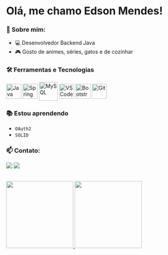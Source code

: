 # Olá, me chamo Edson Mendes! 

### :speech_balloon: Sobre mim:
- :computer: Desenvolvedor Backend Java
- :video_game: Gosto de animes, séries, gatos e de cozinhar

### :hammer_and_wrench: Ferramentas e Tecnologias
<div style="display: inline_block">
  <img align="center" alt="Java" src="https://cdn.jsdelivr.net/gh/devicons/devicon/icons/java/java-original.svg" width="40" height="40"/>
  <img align="center" alt="Spring" src="https://cdn.jsdelivr.net/gh/devicons/devicon/icons/spring/spring-original-wordmark.svg" width="40" height="40"/>
  <img align="center" alt="MySQL" src="https://cdn.jsdelivr.net/gh/devicons/devicon/icons/mysql/mysql-original-wordmark.svg" width="50" height="50"/>
  <img align="center" alt="VSCode" src="https://cdn.jsdelivr.net/gh/devicons/devicon/icons/vscode/vscode-original-wordmark.svg" width="40" height="40"/>
  <img align="center" alt="Bootstrap" src="https://cdn.jsdelivr.net/gh/devicons/devicon/icons/bootstrap/bootstrap-original-wordmark.svg" width="40" height="40"/>
  <img align="center" alt="Git" src="https://cdn.jsdelivr.net/gh/devicons/devicon/icons/git/git-original.svg" width="40" height="40"/>
</div>

### :books: Estou aprendendo
- `OAuth2`
- `SOLID`

### :mailbox: Contato:
<a href="https://www.linkedin.com/in/edson-mendes-6ab495143/" target="_blank"><img src="https://img.shields.io/badge/-LinkedIn-%230077B5?style=for-the-badge&logo=linkedin&logoColor=white" target="_blank"></a>
<a href = "mailto:edson.luiz.mendes@hotmail.com"><img src="https://img.shields.io/badge/Outlook-D14836?style=for-the-badge&logo=Microsoft%20Outlook&logoColor=white&color=blue" target="_blank"></a>
<br><br>
<div>
<a href="https://github.com/Edson-Mendes">
<img height="180em" src="https://github-readme-stats.vercel.app/api/top-langs/?username=Edson-Mendes&layout=compact&langs_count=7&theme=dracula"/>
<img height="180em" src="https://github-readme-stats.vercel.app/api?username=Edson-Mendes&show_icons=true&theme=dracula&count_private=true"/>
</div>
